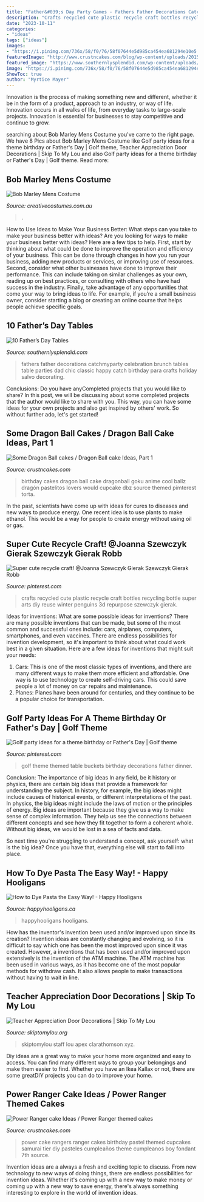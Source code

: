 ```yaml
---
title: "Father&#039;s Day Party Games - Fathers Father Decorations Catchmyparty Celebration Brunch Tables Table Parties Dad Chic Classic Happy Catch Birthday Para Crafts Holiday Salvo Decorating"
description: "Crafts recycled cute plastic recycle craft bottles recycling bottle super arts diy reuse winter penguins 3d repurpose szewczyk gierak"
date: "2023-10-11"
categories:
- "ideas"
tags: ["ideas"]
images:
- "https://i.pinimg.com/736x/58/f0/76/58f07644e5d985ca454ea681294e10e5.jpg"
featuredImage: "http://www.crustncakes.com/blog/wp-content/uploads/2015/06/c7fe9b1e922d5f67dcfd563e6875bc44.jpg"
featured_image: "https://www.southernlysplendid.com/wp-content/uploads/2017/06/dad5.jpg"
image: "https://i.pinimg.com/736x/58/f0/76/58f07644e5d985ca454ea681294e10e5.jpg"
ShowToc: true
author: "Myrtice Mayer"
---
```



Innovation is the process of making something new and different, whether it be in the form of a product, approach to an industry, or way of life. Innovation occurs in all walks of life, from everyday tasks to large-scale projects. Innovation is essential for businesses to stay competitive and continue to grow.

	

		
searching about Bob Marley Mens Costume you've came to the right page. We have 8 Pics about Bob Marley Mens Costume like Golf party ideas for a theme birthday or Father&#039;s Day | Golf theme, Teacher Appreciation Door Decorations | Skip To My Lou and also Golf party ideas for a theme birthday or Father&#039;s Day | Golf theme. Read more:
		
    
## Bob Marley Mens Costume

<img loading=lazy src="https://www.creativecostumes.com.au/wp-content/uploads/2015/08/BCP_8292-768x1024.jpg" onerror="this.onerror=null;this.src='https://tse4.mm.bing.net/th?id=OIP.JMKiwTi2C-FeQ-KtVEZJVwHaJ4&amp;pid=15.1';" alt="Bob Marley Mens Costume">

_Source: creativecostumes.com.au_

>. 

	

How to Use Ideas to Make Your Business Better: What steps can you take to make your business better with ideas?
Are you looking for ways to make your business better with ideas? Here are a few tips to help. First, start by thinking about what could be done to improve the operation and efficiency of your business. This can be done through changes in how you run your business, adding new products or services, or improving use of resources. Second, consider what other businesses have done to improve their performance. This can include taking on similar challenges as your own, reading up on best practices, or consulting with others who have had success in the industry. Finally, take advantage of any opportunities that come your way to bring ideas to life. For example, if you’re a small business owner, consider starting a blog or creating an online course that helps people achieve specific goals.

    
## 10 Father’s Day Tables

<img loading=lazy src="https://www.southernlysplendid.com/wp-content/uploads/2017/06/dad5.jpg" onerror="this.onerror=null;this.src='https://tse1.mm.bing.net/th?id=OIP.J4TcnNjgpOjH6vCGTHaQTgHaJ4&amp;pid=15.1';" alt="10 Father’s Day Tables">

_Source: southernlysplendid.com_

>fathers father decorations catchmyparty celebration brunch tables table parties dad chic classic happy catch birthday para crafts holiday salvo decorating. 

	

Conclusions: Do you have anyCompleted projects that you would like to share?
In this post, we will be discussing about some completed projects that the author would like to share with you. This way, you can have some ideas for your own projects and also get inspired by others' work. So without further ado, let's get started!

    
## Some Dragon Ball Cakes / Dragon Ball Cake Ideas, Part 1

<img loading=lazy src="http://www.crustncakes.com/blog/wp-content/uploads/2015/06/c7fe9b1e922d5f67dcfd563e6875bc44.jpg" onerror="this.onerror=null;this.src='https://tse1.mm.bing.net/th?id=OIP.AXRIwYWu5hFLLNbDU0K_rAHaNK&amp;pid=15.1';" alt="Some Dragon Ball cakes / Dragon Ball cake Ideas, Part 1">

_Source: crustncakes.com_

>birthday cakes dragon ball cake dragonball goku anime cool ballz dragón pastelitos lovers would cupcake dbz source themed pimterest torta. 

	

In the past, scientists have come up with ideas for cures to diseases and new ways to produce energy. One recent idea is to use plants to make ethanol. This would be a way for people to create energy without using oil or gas.

    
## Super Cute Recycle Craft! @Joanna Szewczyk Gierak Szewczyk Gierak Robb

<img loading=lazy src="https://i.pinimg.com/736x/f6/3d/59/f63d5919019ee4280087286719485051--recycle-crafts-repurpose.jpg" onerror="this.onerror=null;this.src='https://tse3.mm.bing.net/th?id=OIP.ZQU-goWBdWhsPL54y-mcvwHaJ3&amp;pid=15.1';" alt="Super cute recycle craft! @Joanna Szewczyk Gierak Szewczyk Gierak Robb">

_Source: pinterest.com_

>crafts recycled cute plastic recycle craft bottles recycling bottle super arts diy reuse winter penguins 3d repurpose szewczyk gierak. 

	

Ideas for inventions: What are some possible ideas for inventions?
There are many possible inventions that can be made, but some of the most common and successful ones include: cars, airplanes, computers, smartphones, and even vaccines. There are endless possibilities for invention development, so it's important to think about what could work best in a given situation. Here are a few ideas for inventions that might suit your needs: 
1. Cars: This is one of the most classic types of inventions, and there are many different ways to make them more efficient and affordable. One way is to use technology to create self-driving cars. This could save people a lot of money on car repairs and maintenance. 
2. Planes: Planes have been around for centuries, and they continue to be a popular choice for transportation.

    
## Golf Party Ideas For A Theme Birthday Or Father&#039;s Day | Golf Theme

<img loading=lazy src="https://i.pinimg.com/736x/58/f0/76/58f07644e5d985ca454ea681294e10e5.jpg" onerror="this.onerror=null;this.src='https://tse2.mm.bing.net/th?id=OIP.gSqPLZJiY6v_wS3LlVExsAHaJ3&amp;pid=15.1';" alt="Golf party ideas for a theme birthday or Father&#039;s Day | Golf theme">

_Source: pinterest.com_

>golf theme themed table buckets birthday decorations father dinner. 

	

Conclusion: The importance of big ideas
In any field, be it history or physics, there are certain big ideas that provide a framework for understanding the subject. In history, for example, the big ideas might include causes of historical events, or different interpretations of the past. In physics, the big ideas might include the laws of motion or the principles of energy.
Big ideas are important because they give us a way to make sense of complex information. They help us see the connections between different concepts and see how they fit together to form a coherent whole. Without big ideas, we would be lost in a sea of facts and data.

So next time you're struggling to understand a concept, ask yourself: what is the big idea? Once you have that, everything else will start to fall into place.

    
## How To Dye Pasta The Easy Way! - Happy Hooligans

<img loading=lazy src="https://happyhooligans.ca/wp-content/uploads/2014/04/Dyed-pasta-for-sensory-bins-and-crafts-.jpg" onerror="this.onerror=null;this.src='https://tse2.mm.bing.net/th?id=OIP.jMH2sa9Ewyt0UtjodBlvawHaLH&amp;pid=15.1';" alt="How to Dye Pasta the Easy Way! - Happy Hooligans">

_Source: happyhooligans.ca_

>happyhooligans hooligans. 

	

How has the inventor's invention been used and/or improved upon since its creation?
Invention ideas are constantly changing and evolving, so it is difficult to say which one has been the most improved upon since it was created. However, a inventions that has been used and/or improved upon extensively is the invention of the ATM machine. The ATM machine has been used in various ways, as it has become one of the most popular methods for withdraw cash. It also allows people to make transactions without having to wait in line.

    
## Teacher Appreciation Door Decorations | Skip To My Lou

<img loading=lazy src="https://www.skiptomylou.org/wp-content/uploads/2009/04/teacherappreciationdoor6-1.jpg" onerror="this.onerror=null;this.src='https://tse2.mm.bing.net/th?id=OIP.mWQPh92M7gF80-2OKlVBUwAAAA&amp;pid=15.1';" alt="Teacher Appreciation Door Decorations | Skip To My Lou">

_Source: skiptomylou.org_

>skiptomylou staff lou apex clarathomson xyz. 

	

Diy ideas are a great way to make your home more organized and easy to access. You can find many different ways to group your belongings and make them easier to find. Whether you have an Ikea Kallax or not, there are some greatDIY projects you can do to improve your home.

    
## Power Ranger Cake Ideas / Power Ranger Themed Cakes

<img loading=lazy src="http://www.crustncakes.com/blog/wp-content/uploads/2015/11/eb787aa3cf435a70b9cef12e2d1f0082.jpg" onerror="this.onerror=null;this.src='https://tse3.mm.bing.net/th?id=OIP.xqnaCxzY0ByxVBcsLo2xzgHaJ4&amp;pid=15.1';" alt="Power Ranger cake Ideas / Power Ranger themed cakes">

_Source: crustncakes.com_

>power cake rangers ranger cakes birthday pastel themed cupcakes samurai tier diy pasteles cumpleaños theme cumpleanos boy fondant 7th source. 

	

Invention ideas are a always a fresh and exciting topic to discuss. From new technology to new ways of doing things, there are endless possibilities for invention ideas. Whether it's coming up with a new way to make money or coming up with a new way to save energy, there's always something interesting to explore in the world of invention ideas.

